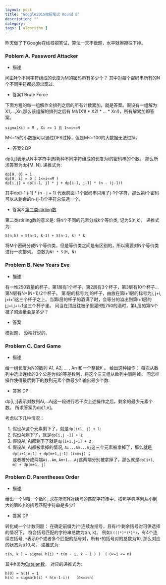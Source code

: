 ```yaml
---
layout: post
title: "Google2015校招笔试 Round B"
description: ""
category:
tags: [ algorithm ]
---
```


昨天做了下Google在线校招笔试，算法一天不做题，水平就擦擦往下掉。 

### Poblem A. Password Attacker 

* 描述

问由N个不同字符组成的长度为M的密码串有多少个？ 其中对每个密码串所有的N个不同字符都必须出现过. 

* 答案1 Brute Force

下面方程的每一组解作全排列之后的所有计数累加，就是答案。假设有一组解为X1,...,Xn,那么该组解的排列之后有 M!/(X1! * X2! * ... * Xn!)，所有解累加即答案。 

```
sigma(Xi) = M , Xi >= 1 且 1<=i<=N

```

M<=15的小数据可以通过DFS过掉，但是M<=100的大数据无法过掉。 


* 答案2 DP 

dp[i,j]表示从N中字符中选择j种不同字符组成的长度为i的密码串的个数。 那么所求答案为dp[M, N]. 递推式为: 

```
dp[0, 0] = 1
dp[0, i] = 0 ( 1<=i<=M )
dp[i,j] = dp[i-1, j] * j + dp[i-1, j-1] * (n - (j-1))
```
其中dp[i-1,j-1] * (n - j + 1) 代表前面i-1个密码串只用了j-1个字符，那么第i个密码可以从剩余的n-(j-1)个字符总任选一个。

* 答案3 [第二类stirling数](http://en.wikipedia.org/wiki/Stirling_numbers_of_the_second_kind)

第二类stirling数的意义是: 将n个不同的元素分成k个等价类, 记为S(n,k)， 递推式为: 

```
S(n,k) = S(n-1, k-1) + S(n-1, k) * k
```

将M个密码分成N个等价类，但是等价类之间是有区别的，所以需要对N个等价类进行一次排列。 总数为`N! * S(M, N)`


### Problem B. New Years Eve

* 描述

有一堆250容量的杯子，第1层有1个杯子，第2层有3个杯子，第3层有10个杯子...第N层有N*(N+1)/2个杯子。 第i层的标号为j的杯子，由放在第i+1层的标号为j, j+i, j+i+1这三个杯子之上。当第i层的杯子的酒满了时，会等分的溢出到第i+1层的j,j+i,j+i+1这三个杯子里。 问当在顶层往被子里灌B瓶750的酒时，第L层的第N个被子的酒量会是多少？ 

* 答案

模拟题， 没啥好说的。 

### Problem C. Card Game 

* 描述  

给一组长度为N的数列 A1, A2, ... , An 和一个整数K 。 给出这种操作： 每次从数列中选出连续的3个公差为K的等差数列，将这个三元组从数列中删除掉。 问怎样操作使得最后剩下的数列元素个数最少? 输出最少个数.

* 答案 DP   

dp[i, j]表示对数列Ai,...Aj这一段进行若干次上述操作之后，剩余的最少元素个数。 所求答案为dp[1,n]。 

考虑以下几种情况： 

1. 假设Ai这个元素剩下了，就是`dp[i+1, j] + 1`: 
2. 假设Aj剩下了，就是`dp[i,j -1] + 1`; 
3. 假设Ai, Aj都剩下了就是`dp[i+1,j-1] + 2` ; 
4. 假设Ai, Aj都被拿掉的情况, `Ai...Am...Aj`这三个元素被拿掉了，那么就是`dp[i+1,m-1] + dp[m+1,j-1] (i<m<j)` ；  
   或者被分成两端`Ai..Am`, `Am+1...Aj`这两端分别被拿掉了，那么就是`dp[i+1, m] + dp[m+1, j]`


### Problem D. Parentheses Order 

* 描述

给出一个N和一个数K , 求在所有N对括号的匹配字符串中，按照字典序列从小到大的第K小的括号匹配字符串是多少? 

* 答案 DP 

转化成一个计数问题： 在确定前缀为j个连续左括号，且有i个剩余括号对可供选择的情况下， 符合括号匹配的字符串总数为t(n, k)。 例如`((((*)*)*)*)`，有4个连续左括号, `*`表示0个或者多个匹配的括号对，所有`*`的括号对的总数为10, 那么对应的状态为t(10,4)。 递推式为: 

```
t(n, k ) = sigma( h(i) * t(n - i, k - 1 ) )  ( 0<=i <= n) 
```
其中h(i)为[Catalan数](http://en.wikipedia.org/wiki/Catalan_number)， 对应的递推式为: 

```
h(0) = h(1) = 1 
h(n) = sigma(h(i) * h(n-1-i))   (0<=i<n)
```


